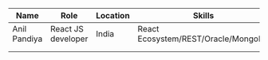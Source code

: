 |  Name 	|  Role 	|   Location	|   Skills	|   Remote	|   Contact	|
|---	|---	|---	|---	|---	|---	|
|  Anil Pandiya 	|  React JS developer 	|  India 	|   React Ecosystem/REST/Oracle/MongoDB	|  will work 	|   anilpandiya05@gmail.com	|
|   	|   	|   	|   	|   	|   	|
|   	|   	|   	|   	|   	|   	|

